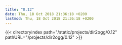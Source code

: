 ```yaml
---
title: "0.12"
date: Thu, 18 Oct 2018 21:36:18 +0200
lastmod: Thu, 18 Oct 2018 21:36:18 +0200
---
```


{{< directoryindex path="/static/projects/dir2ogg/0.12" pathURL="/projects/dir2ogg/0.12" >}}
